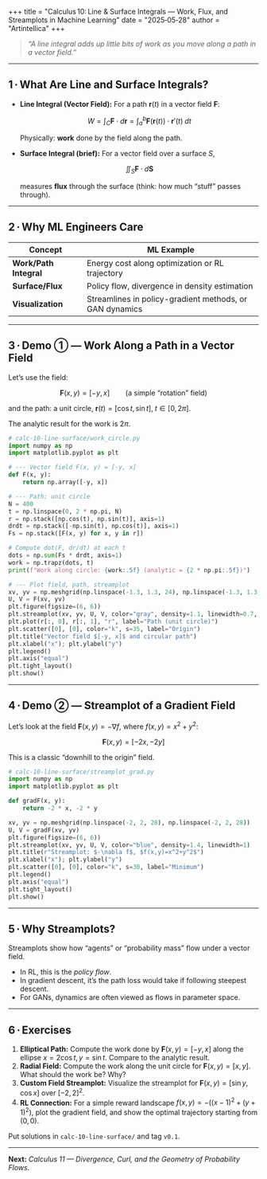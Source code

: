+++
title = "Calculus 10: Line & Surface Integrals — Work, Flux, and Streamplots in Machine Learning"
date  = "2025‑05‑28"
author = "Artintellica"
+++

> _“A line integral adds up little bits of work as you move along a path in a
> vector field.”_

---

## 1 · What Are Line and Surface Integrals?

- **Line Integral (Vector Field):** For a path $\mathbf{r}(t)$ in a vector field
  $\mathbf{F}$:

  $$
  W = \int_C \mathbf{F} \cdot d\mathbf{r} = \int_a^b \mathbf{F}(\mathbf{r}(t)) \cdot \mathbf{r}'(t)\;dt
  $$

  Physically: **work** done by the field along the path.

- **Surface Integral (brief):** For a vector field over a surface $S$,

  $$
  \iint_S \mathbf{F} \cdot d\mathbf{S}
  $$

  measures **flux** through the surface (think: how much “stuff” passes
  through).

---

## 2 · Why ML Engineers Care

| Concept                | ML Example                                              |
| ---------------------- | ------------------------------------------------------- |
| **Work/Path Integral** | Energy cost along optimization or RL trajectory         |
| **Surface/Flux**       | Policy flow, divergence in density estimation           |
| **Visualization**      | Streamlines in policy-gradient methods, or GAN dynamics |

---

## 3 · Demo ① — Work Along a Path in a Vector Field

Let’s use the field:

$$
\mathbf{F}(x, y) = [-y, x] \qquad \text{(a simple “rotation” field)}
$$

and the path: a unit circle,
$\mathbf{r}(t) = [\cos t, \sin t],\; t \in [0, 2\pi]$.

The analytic result for the work is $2\pi$.

```python
# calc-10-line-surface/work_circle.py
import numpy as np
import matplotlib.pyplot as plt

# --- Vector field F(x, y) = [-y, x]
def F(x, y):
    return np.array([-y, x])

# --- Path: unit circle
N = 400
t = np.linspace(0, 2 * np.pi, N)
r = np.stack([np.cos(t), np.sin(t)], axis=1)
drdt = np.stack([-np.sin(t), np.cos(t)], axis=1)
Fs = np.stack([F(x, y) for x, y in r])

# Compute dot(F, dr/dt) at each t
dots = np.sum(Fs * drdt, axis=1)
work = np.trapz(dots, t)
print(f"Work along circle: {work:.5f} (analytic = {2 * np.pi:.5f})")

# --- Plot field, path, streamplot
xv, yv = np.meshgrid(np.linspace(-1.3, 1.3, 24), np.linspace(-1.3, 1.3, 24))
U, V = F(xv, yv)
plt.figure(figsize=(6, 6))
plt.streamplot(xv, yv, U, V, color="gray", density=1.1, linewidth=0.7, arrowsize=1)
plt.plot(r[:, 0], r[:, 1], "r", label="Path (unit circle)")
plt.scatter([0], [0], color="k", s=35, label="Origin")
plt.title("Vector field $[-y, x]$ and circular path")
plt.xlabel("x"); plt.ylabel("y")
plt.legend()
plt.axis("equal")
plt.tight_layout()
plt.show()
```

---

## 4 · Demo ② — Streamplot of a Gradient Field

Let’s look at the field $\mathbf{F}(x, y) = -\nabla f$, where
$f(x, y) = x^2 + y^2$:

$$
\mathbf{F}(x, y) = [-2x, -2y]
$$

This is a classic “downhill to the origin” field.

```python
# calc-10-line-surface/streamplot_grad.py
import numpy as np
import matplotlib.pyplot as plt

def gradF(x, y):
    return -2 * x, -2 * y

xv, yv = np.meshgrid(np.linspace(-2, 2, 28), np.linspace(-2, 2, 28))
U, V = gradF(xv, yv)
plt.figure(figsize=(6, 6))
plt.streamplot(xv, yv, U, V, color="blue", density=1.4, linewidth=1)
plt.title(r"Streamplot: $-\nabla f$, $f(x,y)=x^2+y^2$")
plt.xlabel("x"); plt.ylabel("y")
plt.scatter([0], [0], color="k", s=30, label="Minimum")
plt.legend()
plt.axis("equal")
plt.tight_layout()
plt.show()
```

---

## 5 · Why Streamplots?

Streamplots show how “agents” or “probability mass” flow under a vector field.

- In RL, this is the _policy flow_.
- In gradient descent, it’s the path loss would take if following steepest
  descent.
- For GANs, dynamics are often viewed as flows in parameter space.

---

## 6 · Exercises

1. **Elliptical Path:** Compute the work done by $\mathbf{F}(x, y) = [-y, x]$
   along the ellipse $x=2\cos t, y=\sin t$. Compare to the analytic result.
2. **Radial Field:** Compute the work along the unit circle for
   $\mathbf{F}(x, y) = [x, y]$. What should the work be? Why?
3. **Custom Field Streamplot:** Visualize the streamplot for
   $\mathbf{F}(x, y) = [\sin y, \cos x]$ over $[-2, 2]^2$.
4. **RL Connection:** For a simple reward landscape
   $f(x, y) = -((x-1)^2 + (y+1)^2)$, plot the gradient field, and show the
   optimal trajectory starting from $(0, 0)$.

Put solutions in `calc-10-line-surface/` and tag `v0.1`.

---

**Next:** _Calculus 11 — Divergence, Curl, and the Geometry of Probability
Flows._
